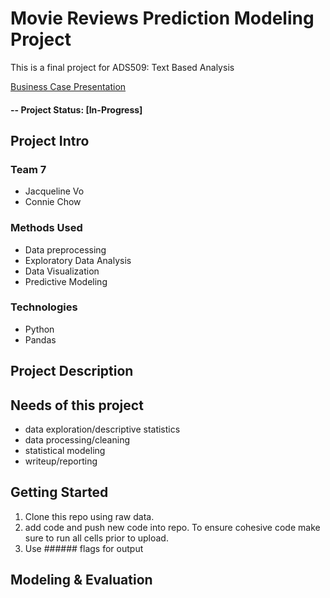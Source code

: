 # Movie Reviews Prediction Modeling Project
This is a final project for ADS509: Text Based Analysis

[Business Case Presentation](https://docs.google.com/presentation/d/148sGmTrqkthCvEs_wwvh8I8FSqE4T2kByE2uJKcvSPE/edit?usp=sharing)


#### -- Project Status: [In-Progress]

## Project Intro


### Team 7
* Jacqueline Vo
* Connie Chow

### Methods Used
* Data preprocessing
* Exploratory Data Analysis
* Data Visualization
* Predictive Modeling


### Technologies
* Python
* Pandas


## Project Description
 


## Needs of this project
- data exploration/descriptive statistics
- data processing/cleaning
- statistical modeling
- writeup/reporting

## Getting Started

1. Clone this repo using raw data.
2. add code and push new code into repo. To ensure cohesive code make sure to run all cells prior to upload. 
3. Use ###### flags for output


## Modeling & Evaluation



